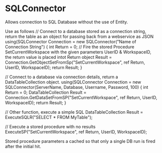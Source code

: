 # SQLConnector
Allows connection to SQL Database without the use of Entity.

Use as follows
// Connect to a database stored as a connection string, return the table as an object for passing back from a webservice as JSON
using(SQLConnector Connection = new SQLConnector("Name of Connection String")
{
  int Return = 0;
  // Fire the stored Procedure SetCurrentWorkspace with the given parameters UserID & WorkspaceID, the return value is placed intot Return
  object Result = Connection.GetObjectSetFromSp("SetCurrentWorkspace", ref Return, UserID, WorkspaceID);
  return Result;
}

// Connect to a database via connection details, return a DataTableCollection object.
using(SQLConnector Connection = new SQLConnector(ServerName, Database, Username, Password, 100)
{
  int Return = 0;
  DataTableCollection Result = Connection.GetDataSetFromSP("SetCurrentWorkspace", ref Return, UserID, WorkspaceID);
  return Result;
}

// Other function, execute a simple SQL
DataTableCollection Result = ExecuteSQLR("SELECT * FROM MyTable");


// Execute a stored procedure with no results
ExecuteSP("SetCurrentWorkspace", ref Return, UserID, WorkspaceID);

Stored procedure parameters a cached so that only a single DB run is fired after the initial hit.
